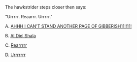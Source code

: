 The hawkstrider steps closer then says:

"Urrrrr. Reaarrr. Urrrrr."

A. [AHHH I CAN'T STAND ANOTHER PAGE OF GIBBERISH11!!11!](../../../../../../rude/rude.md)

B. [Al Diel Shala](./victory/victory.md)

C. [Rearrrrr](./victory/victory.md)

D. [Urrrrrrr](../../../../../../error/error.md)